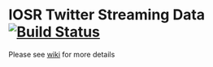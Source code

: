 IOSR Twitter Streaming Data [![Build Status](https://travis-ci.org/IOSR-Streaming-data/IOSR2015-twitter-streaming-data.svg)](https://travis-ci.org/IOSR-Streaming-data/IOSR2015-twitter-streaming-data)
=====================

Please see [wiki](https://github.com/IOSR-Streaming-data/IOSR2015-twitter-streaming-data/wiki) for more details

